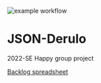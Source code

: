 ![example workflow](https://github.com/Tremirre/JSON-Derulo/actions/workflows/ci.yml/badge.svg)
# JSON-Derulo
2022-SE Happy group project

[Backlog spreadsheet](https://docs.google.com/spreadsheets/d/1snoNaANvmkU_s5jLTBE-dwGblURYwB8H/edit?usp=sharing&ouid=111704599114688901296&rtpof=true&sd=true)
